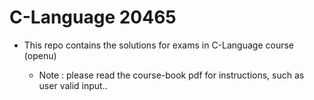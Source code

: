 # C-Language 20465

* This repo contains the solutions for exams in C-Language course (openu)

    -   Note : please read the course-book pdf for instructions, such as user valid input..